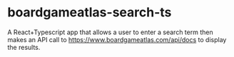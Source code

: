 # boardgameatlas-search-ts
A React+Typescript app that allows a user to enter a search term then makes an API call to https://www.boardgameatlas.com/api/docs to display the results.
